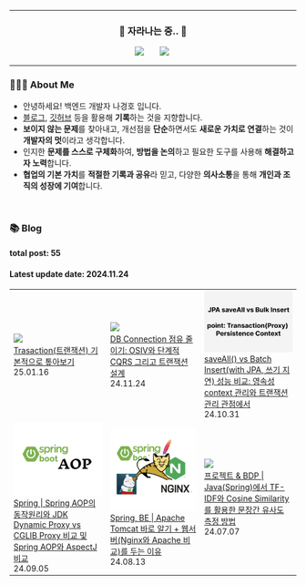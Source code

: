 <hr>
<h3 align="center"> 🌱 자라나는 중.. 🌱 </h3>
<p align="center"> 
    <a href="https://www.instagram.com/guuardna_/"> <img src="http://img.shields.io/badge/-instagram-22222a?style=flat&logo=Instagram&link=https://www.instagram.com/guuardna_/" style="height : auto; margin-left : 10px; margin-right : 10px;"/></a>&nbsp
    <a href="https://hoya324.tistory.com/"><img src="http://img.shields.io/badge/-Tistory-000000?style=flat&logo=Tistory&link=https://hoya324.tistory.com/" style="height : auto; margin-left : 10px; margin-right : 10px;"/></a>&nbsp
</p>

<hr>

### 👨🏻‍🌾 About Me

- 안녕하세요! 백엔드 개발자 나경호 입니다.
- [블로그](https://hoya324.tistory.com/), [깃허브](https://github.com/Hoya324) 등을 활용해 **기록**하는 것을 지향합니다.
- **보이지 않는 문제**를 찾아내고, 개선점을 **단순**하면서도 **새로운 가치로 연결**하는 것이 **개발자의 멋**이라고 생각합니다.
- 인지한 **문제를 스스로 구체화**하여, **방법을 논의**하고 필요한 도구를 사용해 **해결하고자 노력**합니다.
- **협업의 기본 가치**를 **적절한 기록과 공유**라 믿고, 다양한 **의사소통**을 통해 **개인과 조직의 성장에 기여**합니다.

<br/>

### 📚 Blog 
#### total post: 55
#### Latest update date: 2024.11.24
<table><tbody><tr>
    <td width=200px">
<a href="https://hoya324.tistory.com/58">
    <img width="180px" display="block" margin-left="auto" margin-right="auto" text-align="center" src="https://i1.daumcdn.net/thumb/C230x300/?fname=https://blog.kakaocdn.net/dn/DG71s/btsLP4Vzym2/IsFttKBbmkeQSIKv7B85K1/img.png"/><br/>
    <div>Trasaction(트랜잭션) 기본적으로 톺아보기</div>
</a>
<div>25.01.16</div>
</td>
        <td width=200px">
<a href="https://hoya324.tistory.com/58">
    <img width="180px" display="block" margin-left="auto" margin-right="auto" text-align="center" src="https://i1.daumcdn.net/thumb/C230x300/?fname=https://blog.kakaocdn.net/dn/bf8W1Z/btsKTINZChS/YfnX0YPj1JZkEihlYqjsK0/img.png"/><br/>
    <div>DB Connection 점유 줄이기: OSIV와 단계적 CQRS 그리고 트랜잭션 설계</div>
</a>
<div>24.11.24</div>
</td>
    <td width=200px">
    <a href="https://hoya324.tistory.com/entry/JPA-saveAll-vs-Bulk-Insert-%EC%84%B1%EB%8A%A5-%EB%B9%84%EA%B5%90-%EC%98%81%EC%86%8D%EC%84%B1-context-%EA%B4%80%EB%A6%AC%EC%99%80-%ED%8A%B8%EB%9E%9C%EC%9E%AD%EC%85%98-%EA%B4%80%EB%A6%AC-%EA%B4%80%EC%A0%90%EC%97%90%EC%84%9C">
        <img width="180px" display="block" margin-left="auto" margin-right="auto" text-align="center" src="/img/64.png"/><br/>
        <div>saveAll() vs Batch Insert(with JPA, 쓰기 지연) 성능 비교: 영속성 context 관리와 트랜잭션 관리 관점에서 </div>
    </a>
    <div>24.10.31</div>
</td>
</tr>
<tr>
    <td width=200px">
<a href="https://hoya324.tistory.com/62">
<img width="180px" display="block" margin-left="auto" margin-right="auto" text-align="center" src="/img/62.png"/><br/>
<div>Spring | Spring AOP의 동작원리와 JDK Dynamic Proxy vs CGLIB Proxy 비교 및 Spring AOP와 AspectJ 비교</div>
</a>
<div>24.09.05</div>
</td>
<td width=200px">
<a href="https://hoya324.tistory.com/60">
    <img width="180px" display="block" margin-left="auto" margin-right="auto" text-align="center" src="/img/60.png"/><br/>
    <div>Spring, BE | Apache Tomcat 바로 알기 + 웹서버(Nginx와 Apache 비교)를 두는 이유</div>
</a>
<div>24.08.13</div>
</td>
<td width=200px">
<a href="https://hoya324.tistory.com/57">
<img width="180px" display="block" margin-left="auto" margin-right="auto" text-align="center" src="/img/57.png"/><br/>
<div>프로젝트 & BDP | Java(Spring)에서 TF-IDF와 Cosine Similarity를 활용한 문장간 유사도 측정 방법</div>
</a>
<div>24.07.07</div>
</td>
</tr>
</tbody></table>
